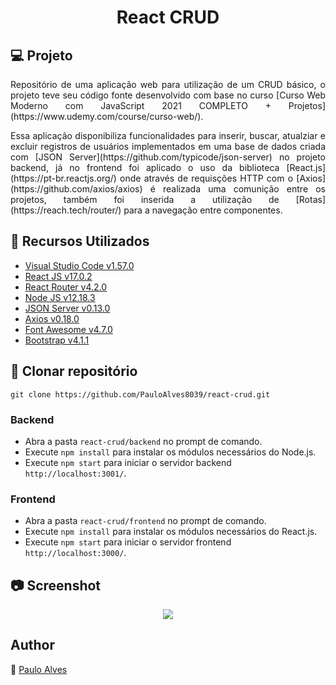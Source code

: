 <h1 align="center">React CRUD</h1>

## :computer: Projeto

<p style='text-align: justify;'>
Repositório de uma aplicação web para utilização de um CRUD básico,
o projeto teve seu código fonte desenvolvido com base no curso [Curso Web Moderno com JavaScript 2021 COMPLETO + Projetos](https://www.udemy.com/course/curso-web/).
</p>

<p style='text-align: justify;'>
Essa aplicação disponibiliza funcionalidades para inserir, buscar, atualziar e excluir registros de usuários implementados em uma base de dados criada com 
[JSON Server](https://github.com/typicode/json-server) no projeto backend, já no frontend foi aplicado o uso da biblioteca [React.js](https://pt-br.reactjs.org/) 
onde através de requisções HTTP com o [Axios](https://github.com/axios/axios) é realizada uma comunição entre os projetos, também foi inserida a utilização de 
[Rotas](https://reach.tech/router/) para a navegação entre componentes.
</p>

## :wrench: Recursos Utilizados

- [Visual Studio Code v1.57.0](https://code.visualstudio.com/)
- [React JS v17.0.2](https://reactjs.org/)
- [React Router v4.2.0](https://reach.tech/router/)
- [Node JS v12.18.3](https://nodejs.org/en/)
- [JSON Server v0.13.0](https://github.com/typicode/json-server)
- [Axios v0.18.0](https://github.com/axios/axios)
- [Font Awesome v4.7.0](https://fontawesome.com/v4.7/)
- [Bootstrap v4.1.1](https://getbootstrap.com/)


## :floppy_disk: Clonar repositório

```git clone https://github.com/PauloAlves8039/react-crud.git```

### Backend

- Abra a pasta ```react-crud/backend``` no prompt de comando.
- Execute ```npm install``` para instalar os módulos necessários do Node.js.
- Execute ```npm start``` para iniciar o servidor backend ```http://localhost:3001/```.

### Frontend

- Abra a pasta ```react-crud/frontend``` no prompt de comando.
- Execute ```npm install``` para instalar os módulos necessários do React.js.
- Execute ```npm start``` para iniciar o servidor frontend ```http://localhost:3000/```.

## :camera: Screenshot

<p align="center"> <img src="https://github.com/PauloAlves8039/react-crud/blob/master/frontend/src/assets/imagens/screenshot.png" /></p>

## Author

:boy: [Paulo Alves](https://github.com/PauloAlves8039)
